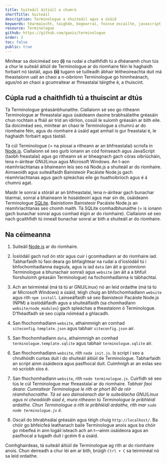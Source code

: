 ```yaml
---
title: Suiteáil áitiúil a chumrú
shortTitle: Suiteáil
description: Terminologue a shuiteáil agus a úsáid
keywords: téarmaíocht, taighde, bogearraí, foinse oscailte, javascript, Node JS, Fiontar & Scoil na Gaeilge, DCU
resource: Terminologue
github: https://github.com/gaois/terminologue
order: 2
toc: false
public: true
---
```


Mínítear sa doiciméad seo **(i)** na rudaí a chaithfidh tú a dhéanamh chun tús a chur le suiteáil áitiúil de Terminologue ar do ríomhaire féin le haghaidh forbairt nó tástáil, agus **(ii)** tugann sé tuilleadh ábhair léitheoireachta duit má theastaíonn uait an chaoi a n-oibríonn Terminologue go hinmheánach, agus/nó an chaoi a gcumraítear ar fhreastalaí táirgthe é, a thuiscint.  

## Cúpla rud a chaithfidh tú a thuiscint ar dtús

Tá Terminologue gréasánbhunaithe. Ciallaíonn sé seo go ritheann Terminologue ar fhreastalaí agus úsáideann daoine brabhsálaithe gréasáin chun rochtain a fháil air tríd an idirlíon, cosúil le suíomh gréasáin ar bith eile. Sa doiciméad seo, mínítear an chaoi le Terminologue a chumrú ar do ríomhaire féin, agus do ríomhaire á úsáid agat amhail is gur freastalaí é, le haghaidh forbairt agus tástáil.

Tá cúl Terminologue (= na píosaí a ritheann ar an bhfreastalaí) scríofa in [Node.js](https://nodejs.org/). Ciallaíonn sé seo gurb ionann an cód foinseach agus JavaScript (taobh freastalaí) agus go ritheann sé ar bheagnach gach córas oibriúcháin, lena n-áirítear GNU/Linux agus Microsoft Windows. An t-aon réamhriachtanas a bhaineann leis seo ná Node.js a shuiteáil ar do ríomhaire. Aimseoidh agus suiteálfaidh Bainisteoir Pacáiste Node.js gach réamhriachtanas agus gach spleáchas eile go huathoibríoch agus é á chumrú agat.  

Maidir le sonraí a stóráil ar an bhfreastalaí, lena n-áirítear gach bunachar téarmaí, sonraí a bhaineann le húsáideoirí agus mar sin de, úsáideann Terminologue [SQLite](https://www.sqlite.org/). Bainistíonn Bainisteoir Pacáiste Node.js an réamhriachtanas seo chomh maith. Tá SQLite comhadbhunaithe (= is ionann gach bunachar sonraí agus comhad éigin ar do ríomhaire). Ciallaíonn sé seo nach gcaithfidh tú inneall bunachar sonraí ar bith a shuiteáil ar do ríomhaire.  

## Na céimeanna

1. Suiteáil [Node.js](https://nodejs.org/) ar do ríomhaire.

2. Íoslódáil gach rud ón stór agus cuir i gcomhadlann ar do ríomhaire iad. Tabharfaidh tú faoi deara go bhfaightear na rudaí a d’íoslódáil tú i bhfochomhadlanna éagsula, agus is iad `data` (an áit a gcoinníonn Terminologue a bhunachair sonraí) agus `website` (an áit a a bhfuil fíorshuíomh gréasáin Terminologue) na fochomhadlanna is tábhachtaí. 

3. Ach an teirminéal (má tá tú ar GNU/Linux) nó an leid ordaithe (má tá tú ar Microsoft Windows) a úsáid, téigh chuig an bhfochomhadlann `website` agus rith  `npm install`. Lainseálfaidh sé seo Bainisteoir Pacáiste Node.js (NPM) a íoslódálfaidh agus a shuiteálfaidh (sa chomhadlann `website/node_modules`) gach spleáchas a theastaíonn ó Terminologue. D’fhéadfadh sé seo cúpla nóiméad a ghlacadh.

4. San fhochomhadlann `website`, athainmnigh an comhad `siteconfig.template.json` agus tabhair `siteconfig.json` air.

5. San fhochomhadlann `data`, athainmnigh an comhad `terminologue.template.sqlite` agus tabhair `terminologue.sqlite` air.  

6. San fhochomhadlann `website`, rith `node init.js`. Is script í seo a chruthóidh cuntas duit i do shuiteáil áitiúil de Terminologue. Tabharfaidh an script ainm úsáideora agus pasfhocal duit. Cuimhnigh ar an eolas seo nó scríobh síos é.

7. San fhochomhadlann `website`, rith `node terminologue.js`. Cuirfidh sé seo tús le cúl Terminologue mar fhreastalaí ar do ríomhaire. *Tabhair faoi deara: Cumraítear Terminologue le rith ar phort 80 de réir réamhshocraithe. Tá sé seo dainséarach dar le suiteálacha GNU/Linux agus ní cheadóidh siad é, mura ritheann tú Terminologue le pribhléidí ardaithe. Chun Terminologue a rith le pribhléidí ardaithe, rith mar `sudo node terminologue.js` é.*

8. Oscail do bhrabhsálaí gréasáin agus téigh chuig `http://localhost/`. Ba chóir go bhfeicfeá  leathanach baile Terminologue anois agus ba chóir go mbeifeá in ann logáil isteach ach an t—ainm úsáideora agus an pasfhocal a tugadh duit i gcéim 6 a úsáid.

Comhghairdeas, tá suiteáil áitiúil de Terminologue ag rith ar do ríomhaire anois. Chun deireadh a chur léi am ar bith, brúigh `Ctrl + C` sa teirminéal nó sa leid ordaithe. 
